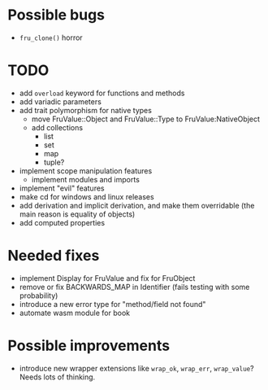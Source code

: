 # Possible bugs

- `fru_clone()` horror

# TODO

- add `overload` keyword for functions and methods
- add variadic parameters
- add trait polymorphism for native types
    - move FruValue::Object and FruValue::Type to FruValue:NativeObject
    - add collections
        - list
        - set
        - map
        - tuple?
- implement scope manipulation features
    - implement modules and imports
- implement "evil" features
- make cd for windows and linux releases
- add derivation and implicit derivation, and make them overridable (the main reason is equality of objects)
- add computed properties

# Needed fixes

- implement Display for FruValue and fix for FruObject
- remove or fix BACKWARDS_MAP in Identifier (fails testing with some probability)
- introduce a new error type for "method/field not found"
- automate wasm module for book

# Possible improvements

- introduce new wrapper extensions like `wrap_ok`, `wrap_err`, `wrap_value`? Needs lots of thinking.
